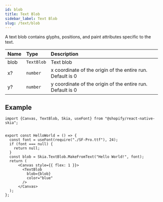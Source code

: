 ```yaml
---
id: blob
title: Text Blob
sidebar_label: Text Blob
slug: /text/blob
---
```


A text blob contains glyphs, positions, and paint attributes specific to the text.

| Name        | Type       |  Description                                                 |
|:------------|:-----------|:-------------------------------------------------------------|
| blob        | `TextBlob` | Text blob                                                    |
| x?          | `number`   | x coordinate of the origin of the entire run. Default is 0   |
| y?          | `number`   | y coordinate of the origin of the entire run. Default is 0   |

## Example

```tsx twoslash
import {Canvas, TextBlob, Skia, useFont} from "@shopify/react-native-skia";


export const HelloWorld = () => {
  const font = useFont(require("./SF-Pro.ttf"), 24);
  if (font === null) {
    return null;
  }
  const blob = Skia.TextBlob.MakeFromText("Hello World!", font);
  return (
      <Canvas style={{ flex: 1 }}>
        <TextBlob
          blob={blob}
          color="blue"
        />
      </Canvas>
  );
};
```
